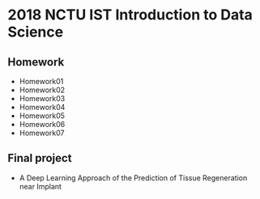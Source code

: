 # 2018 NCTU IST Introduction to Data Science

## Homework
* Homework01
* Homework02
* Homework03
* Homework04
* Homework05
* Homework06
* Homework07
## Final project
* A Deep Learning Approach of the Prediction of Tissue Regeneration near Implant

